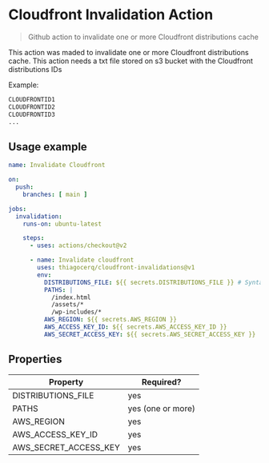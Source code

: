 # Cloudfront Invalidation Action
> Github action to invalidate one or more Cloudfront distributions cache

This action was maded to invalidate one or more Cloudfront distributions cache.
This action needs a txt file stored on s3 bucket with the Cloudfront distributions IDs

Example:

```txt
CLOUDFRONTID1
CLOUDFRONTID2
CLOUDFRONTID3
...
```

## Usage example

```yaml
name: Invalidate Cloudfront

on:
  push:
    branches: [ main ]

jobs:
  invalidation:
    runs-on: ubuntu-latest

    steps:
      - uses: actions/checkout@v2

      - name: Invalidate cloudfront
        uses: thiagocerq/cloudfront-invalidations@v1
        env:
          DISTRIBUTIONS_FILE: ${{ secrets.DISTRIBUTIONS_FILE }} # Syntax for the secret: <bucketName>/<filePath>
          PATHS: |
            /index.html
            /assets/*
            /wp-includes/*
          AWS_REGION: ${{ secrets.AWS_REGION }}
          AWS_ACCESS_KEY_ID: ${{ secrets.AWS_ACCESS_KEY_ID }}
          AWS_SECRET_ACCESS_KEY: ${{ secrets.AWS_SECRET_ACCESS_KEY }}

```

## Properties

| Property | Required? |
| ------ | ------ |
| DISTRIBUTIONS_FILE | yes |
| PATHS | yes (one or more) |
| AWS_REGION | yes |
| AWS_ACCESS_KEY_ID | yes |
| AWS_SECRET_ACCESS_KEY | yes |

